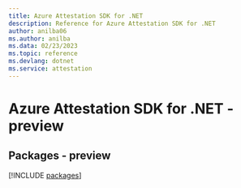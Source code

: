 ```yaml
---
title: Azure Attestation SDK for .NET
description: Reference for Azure Attestation SDK for .NET
author: anilba06
ms.author: anilba
ms.data: 02/23/2023
ms.topic: reference
ms.devlang: dotnet
ms.service: attestation
---
```

# Azure Attestation SDK for .NET - preview
## Packages - preview
[!INCLUDE [packages](attestation-index.md)]